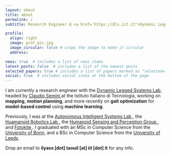 ```yaml
---
layout: about
title: about
permalink: /
subtitle: Research Engineer @ <a href='https://dls.iit.it'>Dynamic Legged Systems Lab</a>.

profile:
  align: right
  image: prof_pic.jpg
  image_circular: false # crops the image to make it circular
  address: 

news: true  # includes a list of news items
latest_posts: false  # includes a list of the newest posts
selected_papers: true # includes a list of papers marked as "selected={true}"
social: true  # includes social icons at the bottom of the page
---
```


I am currently a research engineer with the <a href='https://dls.iit.it'>Dynamic Legged Systems Lab</a>, headed by <a href='https://dls.iit.it/people-details/-/people/claudio-semini'> Claudio Semini </a> at the Istituto Italiano di Tecnologia, working on **mapping**, **motion planning**, and more recently on **gait optimization** for **model-based control** using **machine learning**.

Previously, I was at the <a href="https://www.ais.uni-bonn.de/"> Autonomous Intelligent Systems Lab </a>, the <a href="https://www.hrl.uni-bonn.de/"> Huamanoid Robotics Lab </a>, the <a href="https://www.iit.it/it/web/humanoid-sensing-and-perception"> Humanoid Sensing and Perception Group </a>, and <a href="https://fotokite.com/"> Fotokite </a>. I graduated with an MSc in Computer Science from the <a href="https://www.uni-bonn.de/"> University of Bonn</a>, and a BSc in Computer Science from the <a href="https://www.leeds.ac.uk/"> University of Leeds</a>.

Drop an email to **ilyass [dot] taouil [at] iit [dot] it** for any info.